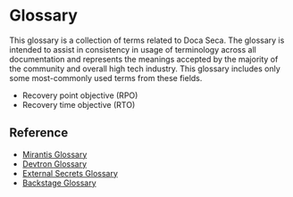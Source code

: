 # Glossary

This glossary is a collection of terms related to Doca Seca. The glossary is intended to assist in consistency in usage of terminology across all documentation and represents the meanings accepted by the majority of the community and overall high tech industry. This glossary includes only some most-commonly used terms from these fields.

- Recovery point objective (RPO)
- Recovery time objective (RTO)

## Reference

- [Mirantis Glossary](https://docs.mirantis.com/glossary/mcp/#)
- [Devtron Glossary](https://docs.devtron.ai/resources/glossary)
- [External Secrets Glossary](https://external-secrets.io/latest/introduction/glossary/)
- [Backstage Glossary](https://backstage.io/docs/next/references/glossary)
